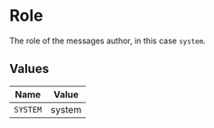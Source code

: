 # Role

The role of the messages author, in this case `system`.


## Values

| Name     | Value    |
| -------- | -------- |
| `SYSTEM` | system   |